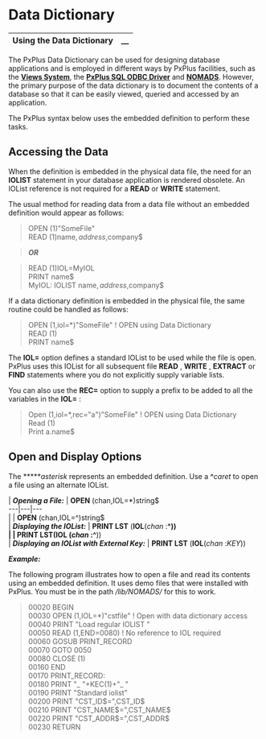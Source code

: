 # Data Dictionary   
  
**Using the Data Dictionary** |  **__**  
---|---  
  
The PxPlus Data Dictionary can be used for designing database applications and is employed in different ways by PxPlus facilities, such as the **[Views System](../../Views%20System/Introduction.md)**, the **[PxPlus SQL ODBC Driver](../../odbc/pxplus_odbc.md)** and **[NOMADS](../../NOMADS%20Graphical%20Application/Introduction.md)**. However, the primary purpose of the data dictionary is to document the contents of a database so that it can be easily viewed, queried and accessed by an application.

The PxPlus syntax below uses the embedded definition to perform these tasks.

##  Accessing the Data

When the definition is embedded in the physical data file, the need for an **IOLIST** statement in your database application is rendered obsolete. An IOList reference is not required for a **READ** or **WRITE** statement. 

The usual method for reading data from a data file without an embedded definition would appear as follows:

> OPEN (1)"SomeFile"   
>  READ (1)name$,address$,company$

> **_OR_**

> READ (1)IOL=MyIOL   
>  PRINT name$   
> MyIOL: IOLIST name$,address$,company$

If a data dictionary definition is embedded in the physical file, the same routine could be handled as follows:

> OPEN (1,iol=*)"SomeFile" ! OPEN using Data Dictionary   
>  READ (1)   
>  PRINT name$

The **IOL=** option defines a standard IOList to be used while the file is open. PxPlus uses this IOList for all subsequent file **READ** , **WRITE** , **EXTRACT** or **FIND** statements where you do not explicitly supply variable lists.

You can also use the **REC=** option to supply a prefix to be added to all the variables in the **IOL=** :

> Open (1,iol=*,rec="a")"SomeFile" ! OPEN using Data Dictionary   
>  Read (1)   
>  Print a.name$

## Open and Display Options

The *****_asterisk_ represents an embedded definition. Use a **^**_caret_ to open a file using an alternate IOList.

|  **_Opening a File:_** |  **OPEN** (chan,IOL=*)string$  
---|---|---  
|  |  **OPEN** (chan,IOL=^)string$  
|  **_Displaying the IOList:_** |  **PRINT LST** (**IOL**(_chan_ :*****))  
|  |  **PRINT LST(IOL** (_chan_ :**^**))  
|  **_Displaying an IOList with External Key:_** |  **PRINT LST** (**IOL**(_chan_ :_KEY_))  
  
**_Example:_**

The following program illustrates how to open a file and read its contents using an embedded definition. It uses demo files that were installed with PxPlus. You must be in the path _/lib/NOMADS/_ for this to work.

> 00020 BEGIN   
>  00030 OPEN (1,IOL=*)"cstfile" ! Open with data dictionary access   
>  00040 PRINT "Load regular IOLIST "   
>  00050 READ (1,END=0080) ! No reference to IOL required   
>  00060 GOSUB PRINT_RECORD   
>  00070 GOTO 0050   
>  00080 CLOSE (1)   
>  00160 END   
>  00170 PRINT_RECORD:   
>  00180 PRINT "_ "+KEC(1)+"_ "   
>  00190 PRINT "Standard iolist"   
>  00200 PRINT "CST_ID$=",CST_ID$   
>  00210 PRINT "CST_NAME$=",CST_NAME$   
>  00220 PRINT "CST_ADDR$=",CST_ADDR$   
>  00230 RETURN
